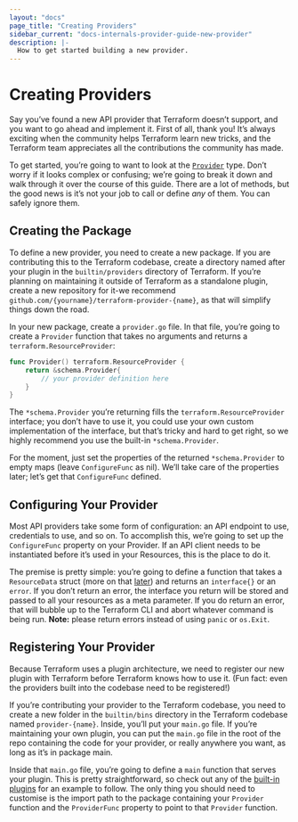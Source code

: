 ```yaml
---
layout: "docs"
page_title: "Creating Providers"
sidebar_current: "docs-internals-provider-guide-new-provider"
description: |-
  How to get started building a new provider.
---
```


# Creating Providers

Say you’ve found a new API provider that Terraform doesn’t support, and you
want to go ahead and implement it. First of all, thank you! It’s always
exciting when the community helps Terraform learn new tricks, and the Terraform
team appreciates all the contributions the community has made.

To get started, you’re going to want to look at the
[`Provider`](https://godoc.org/github.com/hashicorp/terraform/helper/schema#Provider)
type. Don’t worry if it looks complex or confusing; we’re going to break it
down and walk through it over the course of this guide. There are a lot of
methods, but the good news is it’s not your job to call or define _any_ of
them. You can safely ignore them.

## Creating the Package

To define a new provider, you need to create a new package. If you are
contributing this to the Terraform codebase, create a directory named after
your plugin in the `builtin/providers` directory of Terraform. If you’re
planning on maintaining it outside of Terraform as a standalone plugin, create
a new repository for it-we recommend
`github.com/{yourname}/terraform-provider-{name}`, as that will simplify things
down the road.

In your new package, create a `provider.go` file. In that file, you’re going to
create a `Provider` function that takes no arguments and returns a
`terraform.ResourceProvider`:

```go
func Provider() terraform.ResourceProvider {
	return &schema.Provider{
		// your provider definition here
	}
}
```

The `*schema.Provider` you’re returning fills the `terraform.ResourceProvider`
interface; you don’t have to use it, you could use your own custom
implementation of the interface, but that’s tricky and hard to get right, so we
highly recommend you use the built-in `*schema.Provider`.

For the moment, just set the properties of the returned `*schema.Provider` to
empty maps (leave `ConfigureFunc` as nil). We’ll take care of the properties
later; let’s get that `ConfigureFunc` defined.

## Configuring Your Provider

Most API providers take some form of configuration: an API endpoint to use,
credentials to use, and so on. To accomplish this, we’re going to set up the
`ConfigureFunc` property on your Provider. If an API client needs to be
instantiated before it’s used in your Resources, this is the place to do it.

The premise is pretty simple: you’re going to define a function that takes a
`ResourceData` struct (more on that
[later](/docs/internals/providers/resource-data.html)) and returns an
`interface{}` or an `error`. If you don’t return an error, the interface you
return will be stored and passed to all your resources as a meta parameter. If
you do return an error, that will bubble up to the Terraform CLI and abort
whatever command is being run. **Note:** please return errors instead of using
`panic` or `os.Exit`.

## Registering Your Provider

Because Terraform uses a plugin architecture, we need to register our new
plugin with Terraform before Terraform knows how to use it. (Fun fact: even the
providers built into the codebase need to be registered!)

If you’re contributing your provider to the Terraform codebase, you need to
create a new folder in the `builtin/bins` directory in the Terraform codebase
named `provider-{name}`. Inside, you’ll put your `main.go` file. If you’re
maintaining your own plugin, you can put the `main.go` file in the root of the
repo containing the code for your provider, or really anywhere you want, as
long as it’s in package main.

Inside that `main.go` file, you’re going to define a `main` function that
serves your plugin. This is pretty straightforward, so check out any of the
[built-in
plugins](https://github.com/hashicorp/terraform/tree/master/builtin/bins) for
an example to follow. The only thing you should need to customise is the import
path to the package containing your `Provider` function and the `ProviderFunc`
property to point to that `Provider` function.
